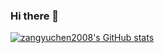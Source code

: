 ### Hi there 👋
<!-- [![zangyuchen2008's GitHub stats](https://github-readme-stats.vercel.app/api?username=zangyuchen2008&count_private=true&show_icons=true&theme=transparent)](https://github.com/zangyuchen2008/github-readme-stats)
<!---[![zangyuchen2008's wakatime stats](https://github-readme-stats.vercel.app/api/wakatime?username=zangyuchen2008)](https://github.com/zangyuchen2008/github-readme-stats)- -->

<!-- ![zangyuchen2008's GitHub stats](https://github-readme-stats.vercel.app/api?username=zangyuchen2008&show_icons=true&count_private=true) -->
[![zangyuchen2008's GitHub stats](https://github-readme-stats.vercel.app/api?username=zangyuchen2008&count_private=true&show_icons=true&theme=transparent)](https://github.com/zangyuchen2008/github-readme-stats)

<!--
**zangyuchen2008/zangyuchen2008** is a ✨ _special_ ✨ repository because its `README.md` (this file) appears on your GitHub profile.

Here are some ideas to get you started:

- 🔭 I’m currently working on ...
- 🌱 I’m currently learning ...
- 👯 I’m looking to collaborate on ...
- 🤔 I’m looking for help with ...
- 💬 Ask me about ...
- 📫 How to reach me: ...
- 😄 Pronouns: ...
- ⚡ Fun fact: ...
-->
